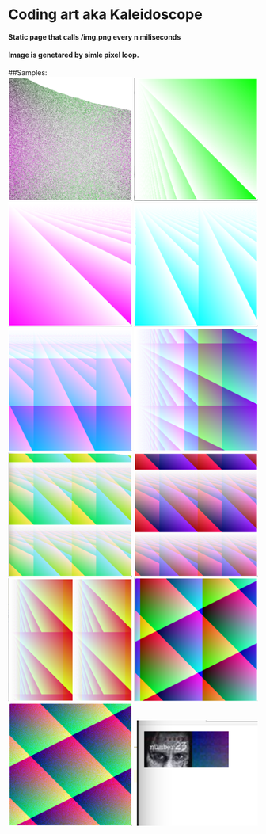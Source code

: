 # Coding art aka Kaleidoscope

#### Static page that calls /img.png every n miliseconds
#### Image is genetared by simle pixel loop.

##Samples:
<br>
<img width="250" src="cmd/art/2.png">
<img width="250" src="cmd/art/3.png">
<img width="250" src="cmd/art/4.png">
<img width="250" src="cmd/art/5.png">
<img width="250" src="cmd/art/6.png">
<img width="250" src="cmd/art/7.png">
<img width="250" src="cmd/art/8.png">
<img width="250" src="cmd/art/9.png">
<img width="250" src="cmd/art/10.png">
<img width="250" src="cmd/art/11.png">
<img width="250" src="cmd/art/12.png">
<img width="250" src="cmd/art/13.png">
